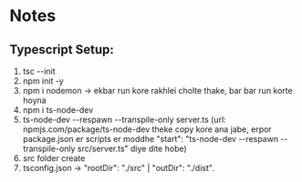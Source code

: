 # Notes

## Typescript Setup:
1. tsc --init
2. npm init -y
3. npm i nodemon -> ekbar run kore rakhlei cholte thake, bar bar run korte hoyna
4. npm i ts-node-dev
5. ts-node-dev --respawn --transpile-only server.ts (url: npmjs.com/package/ts-node-dev theke copy kore ana jabe, erpor package.json er scripts er moddhe "start": "ts-node-dev --respawn --transpile-only src/server.ts" diye dite hobe)
6. src folder create
7. tsconfig.json -> "rootDir": "./src" | "outDir": "./dist".

